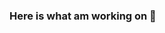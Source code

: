 ### Here is what am working on 👋

<!--
**Moleskef/Moleskef** is a ✨ _special_ ✨ repository because its `README.md` (this file) appears on your GitHub profile.

Here are some ideas to get you started:

- 🔭 I’m currently working on ...Mobile Payment App
- 🌱 I’m currently learning ... Kotlin, Flutter and React Js
- 👯 I’m looking to collaborate on ...Java
- 🤔 I’m looking for help with ...Anything
- 💬 Ask me about ...
- 📫 How to reach me: ...
- 😄 Pronouns: ...He/Him
- ⚡ Fun fact: ...Coding is Life
-->

